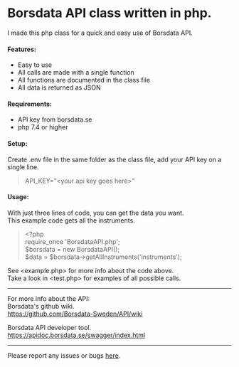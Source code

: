 # Borsdata API class written in php.

I made this php class for a quick and easy use of Borsdata API.

#### Features:
- Easy to use
- All calls are made with a single function
- All functions are documented in the class file
- All data is returned as JSON

#### Requirements:
- API key from borsdata.se
- php 7.4 or higher

#### Setup:
Create .env file in the same folder as the class file, add your API key on a single line.
> API_KEY="\<your api key goes here\>"

#### Usage:
With just three lines of code, you can get the data you want. \
This example code gets all the instruments.
> \<?php \
> require_once 'BorsdataAPI.php'; \
> $borsdata = new BorsdataAPI(); \
> $data = $borsdata->getAllInstruments('instruments');

See <example.php> for more info about the code above. \
Take a look in <test.php> for examples of all possible calls.

---

For more info about the API: \
Borsdata's github wiki. \
https://github.com/Borsdata-Sweden/API/wiki

Borsdata API developer tool. \
https://apidoc.borsdata.se/swagger/index.html

---

Please report any issues or bugs [here](https://github.com/reinew/borsdata-api/issues).
